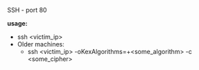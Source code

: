 SSH - port 80

**usage:**

-  ssh <victim_ip>
-  Older machines:
	-  ssh <victim_ip> -oKexAlgorithms=+<some_algorithm> -c <some_cipher>